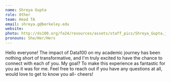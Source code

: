 ```yaml
---
name: Shreya Gupta
role: Other
team: Head TA
email: shreya.g@berkeley.edu
website: 
photo: http://ds100.org/fa24/resources/assets/staff_pics/Shreya_Gupta.jpg
pronouns: She/Her/Hers
---
```

Hello everyone! The impact of Data100 on my academic journey has been nothing short of transformative, and I'm truly excited to have the chance to connect with each of you. My goal? To make this experience as fantastic for you as it was for me. Feel free to reach out if you have any questions at all, would love to get to know you all- cheers!